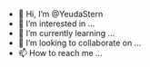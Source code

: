 - 👋 Hi, I’m @YeudaStern
- 👀 I’m interested in ...
- 🌱 I’m currently learning ...
- 💞️ I’m looking to collaborate on ...
- 📫 How to reach me ...

<!---
YeudaStern/YeudaStern is a ✨ special ✨ repository because its `README.md` (this file) appears on your GitHub profile.
You can click the Preview link to take a look at your changes.
--->
